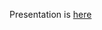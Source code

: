 Presentation is [here](https://docs.google.com/presentation/d/18VVayAsMsWPNoURrdCIyIWGhr_flDGTE-IN1K31-ZkU/edit?usp=sharing)

